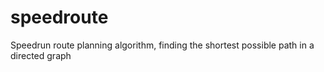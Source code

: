 # speedroute
Speedrun route planning algorithm, finding the shortest possible path in a directed graph
